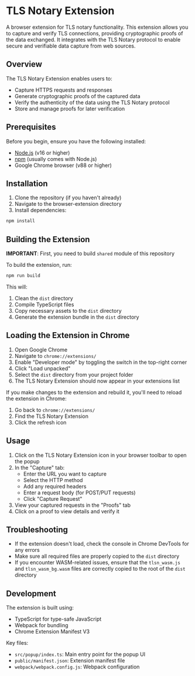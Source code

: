 # TLS Notary Extension

A browser extension for TLS notary functionality. This extension allows you to capture and verify TLS connections, providing cryptographic proofs of the data exchanged. It integrates with the TLS Notary protocol to enable secure and verifiable data capture from web sources.

## Overview

The TLS Notary Extension enables users to:
- Capture HTTPS requests and responses
- Generate cryptographic proofs of the captured data
- Verify the authenticity of the data using the TLS Notary protocol
- Store and manage proofs for later verification

## Prerequisites

Before you begin, ensure you have the following installed:
- [Node.js](https://nodejs.org/) (v16 or higher)
- [npm](https://www.npmjs.com/) (usually comes with Node.js)
- Google Chrome browser (v88 or higher)

## Installation

1. Clone the repository (if you haven't already)
2. Navigate to the browser-extension directory
3. Install dependencies:

```bash
npm install
```

## Building the Extension
**IMPORTANT**: First, you need to build `shared` module of this repository

To build the extension, run:

```bash
npm run build
```

This will:
1. Clean the `dist` directory
2. Compile TypeScript files
3. Copy necessary assets to the `dist` directory
4. Generate the extension bundle in the `dist` directory

## Loading the Extension in Chrome

1. Open Google Chrome
2. Navigate to `chrome://extensions/`
3. Enable "Developer mode" by toggling the switch in the top-right corner
4. Click "Load unpacked"
5. Select the `dist` directory from your project folder
6. The TLS Notary Extension should now appear in your extensions list

If you make changes to the extension and rebuild it, you'll need to reload the extension in Chrome:
1. Go back to `chrome://extensions/`
2. Find the TLS Notary Extension
3. Click the refresh icon

## Usage

1. Click on the TLS Notary Extension icon in your browser toolbar to open the popup
2. In the "Capture" tab:
   - Enter the URL you want to capture
   - Select the HTTP method
   - Add any required headers
   - Enter a request body (for POST/PUT requests)
   - Click "Capture Request"
3. View your captured requests in the "Proofs" tab
4. Click on a proof to view details and verify it

## Troubleshooting

- If the extension doesn't load, check the console in Chrome DevTools for any errors
- Make sure all required files are properly copied to the `dist` directory
- If you encounter WASM-related issues, ensure that the `tlsn_wasm.js` and `tlsn_wasm_bg.wasm` files are correctly copied to the root of the `dist` directory

## Development

The extension is built using:
- TypeScript for type-safe JavaScript
- Webpack for bundling
- Chrome Extension Manifest V3

Key files:
- `src/popup/index.ts`: Main entry point for the popup UI
- `public/manifest.json`: Extension manifest file
- `webpack/webpack.config.js`: Webpack configuration
